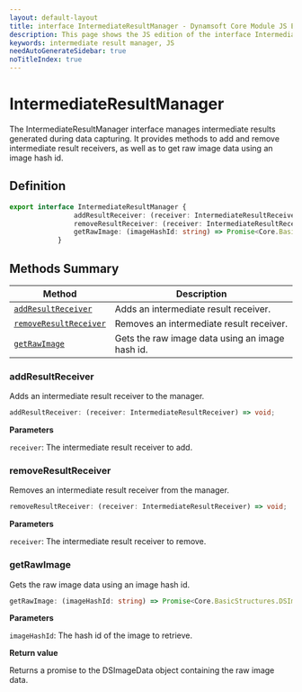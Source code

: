 ```yaml
---
layout: default-layout
title: interface IntermediateResultManager - Dynamsoft Core Module JS Edition API Reference
description: This page shows the JS edition of the interface IntermediateResultManager in Dynamsoft Core Module.
keywords: intermediate result manager, JS
needAutoGenerateSidebar: true
noTitleIndex: true
---
```


# IntermediateResultManager

The IntermediateResultManager interface manages intermediate results generated during data capturing. It provides methods to add and remove intermediate result receivers, as well as to get raw image data using an image hash id.

## Definition

```ts
export interface IntermediateResultManager {
                addResultReceiver: (receiver: IntermediateResultReceiver) => void;
                removeResultReceiver: (receiver: IntermediateResultReceiver) => void;
                getRawImage: (imageHashId: string) => Promise<Core.BasicStructures.DSImageData>;
            }
```

## Methods Summary

| Method | Description |
|--------|-------------|
| [`addResultReceiver`](#addresultreceiver) | Adds an intermediate result receiver.|
| [`removeResultReceiver`](#removeresultreceiver) | Removes an intermediate result receiver. |
| [`getRawImage`](#getrawimage) | Gets the raw image data using an image hash id. |

### addResultReceiver

Adds an intermediate result receiver to the manager.

```ts
addResultReceiver: (receiver: IntermediateResultReceiver) => void;
```

**Parameters**

`receiver`: The intermediate result receiver to add.

### removeResultReceiver

Removes an intermediate result receiver from the manager.

```ts
removeResultReceiver: (receiver: IntermediateResultReceiver) => void;
```

**Parameters**

`receiver`: The intermediate result receiver to remove.

### getRawImage

Gets the raw image data using an image hash id.

```ts
getRawImage: (imageHashId: string) => Promise<Core.BasicStructures.DSImageData>;
```

**Parameters**

`imageHashId`: The hash id of the image to retrieve.

**Return value**

Returns a promise to the DSImageData object containing the raw image data.
